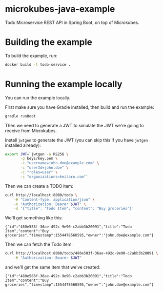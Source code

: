 # microkubes-java-example
Todo Microservice REST API in Spring Boot, on top of Microkubes.


# Building the example

To build the example, run:

```bash
docker build -t todo-service .
```

# Running the example locally

You can run the example locally.

First make sure you have Gradle installed, then build and run the example:

```bash
gradle runBoot
```

Then we need to generate a JWT to simulate the JWT we're going to receive from Microkubes.

Install `jwtgen` to generate the JWT (you can skip this if you have `jwtgen` installed already):

```bash
export JWT=`jwtgen -a RS256 \
       -p keys/key.pem \
       -c "username=john.doe@example.com" \
       -c "userId=john.doe" \
       -c "roles=user" \
       -c "organizations=keitaro.com"`
```

Then we can create a TODO item:

```bash
curl http://localhost:8080/todo \
    -H "Content-Type: application/json" \
    -H "Authorization: Bearer $JWT" \
    -d '{"title": "Todo Item", "content": "Buy groceries"}'
```
We'll get something like this:

```
{"id":"480e583f-36ae-492c-9e90-c2abb3b20091","title":"Todo Item","content":"Buy groceries","timestamp":1554478560595,"owner":"john.doe@example.com"}
```

Then we can fetch the Todo item:

```bash
curl http://localhost:8080/todo/480e583f-36ae-492c-9e90-c2abb3b20091 \
    -H "Authorization: Bearer $JWT"
```

and we'll get the same item that we've created:

```
{"id":"480e583f-36ae-492c-9e90-c2abb3b20091","title":"Todo Item","content":"Buy groceries","timestamp":1554478560595,"owner":"john.doe@example.com"}
```